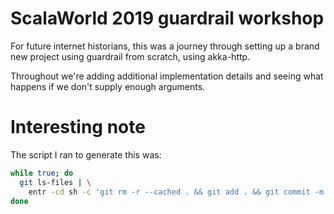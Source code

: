 ScalaWorld 2019 guardrail workshop
===

For future internet historians, this was a journey through setting up a
brand new project using guardrail from scratch, using akka-http.

Throughout we're adding additional implementation details and seeing what
happens if we don't supply enough arguments.

Interesting note
===

The script I ran to generate this was:

```bash
while true; do
  git ls-files | \
    entr -cd sh -c 'git rm -r --cached . && git add . && git commit -m "updating" && git push origin @:master'
done
```

